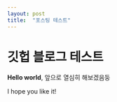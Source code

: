 ```yaml
---
layout: post
title:  "포스팅 테스트"
---
```


# 깃헙 블로그 테스트

**Hello world**, 앞으로 열심히 해보겠음둥

I hope you like it!
